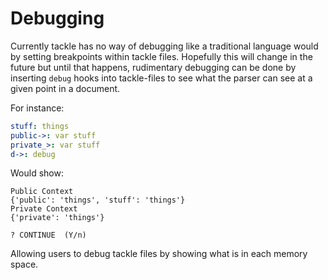 # Debugging

Currently tackle has no way of debugging like a traditional language would by setting breakpoints within tackle files. Hopefully this will change in the future but until that happens, rudimentary debugging can be done by inserting `debug` hooks into tackle-files to see what the parser can see at a given point in a document.

For instance:

```yaml
stuff: things
public->: var stuff
private_>: var stuff
d->: debug
```

Would show:

```text
Public Context
{'public': 'things', 'stuff': 'things'}
Private Context
{'private': 'things'}

? CONTINUE  (Y/n)
```

Allowing users to debug tackle files by showing what is in each memory space.
